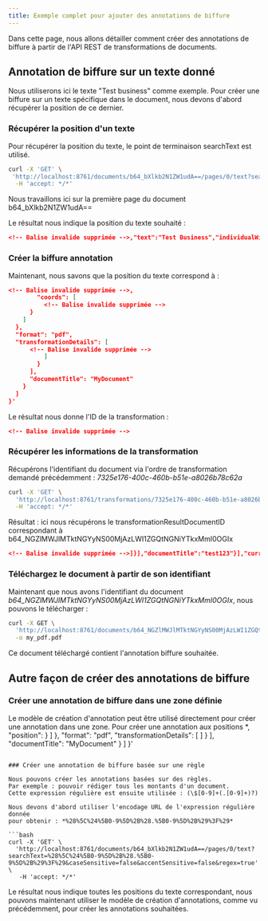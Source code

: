 ```yaml
---
title: Exemple complet pour ajouter des annotations de biffure
---
```


Dans cette page, nous allons détailler comment créer des annotations de 
biffure à partir de l'API REST de transformations de documents.

## Annotation de biffure sur un texte donné

Nous utiliserons ici le texte "Test business" comme exemple.
Pour créer une biffure sur un texte spécifique dans le document, nous devons 
d'abord récupérer la position de ce dernier.

### Récupérer la position d'un texte

Pour récupérer la position du texte, le point de terminaison searchText est 
utilisé.

```bash
curl -X 'GET' \
 'http://localhost:8761/documents/b64_bXlkb2N1ZW1udA==/pages/0/text?searchText=Test%20business&caseSensitive=false&accentSensitive=false&regex=false' \
  -H 'accept: */*'
```

Nous travaillons ici sur la première page du document b64_bXlkb2N1ZW1udA==

Le résultat nous indique la position du texte souhaité :

```json
<!-- Balise invalide supprimée -->,"text":"Test Business","individualWidths":[5.3768005,4.8927994,4.4000015,2.4463997,2.4463997,5.869602,4.8927994,4.4000015,1.953598,4.8927994,4.8927994,4.4000015,4.4000015],"fontSize":8.0,"font":"JQRQXM+Helvetica","clickableDestination":null,"paragraphId":3,"rightToLeftText":false,"startTime":-1.0,"rotation":0},"textRangeList":[<!-- Balise invalide supprimée -->]}
```

### Créer la biffure annotation

Maintenant, nous savons que la position du texte correspond à :

```json
<!-- Balise invalide supprimée -->,
        "coords": [
          <!-- Balise invalide supprimée -->
      }
    ]
  },
  "format": "pdf",
  "transformationDetails": [
      <!-- Balise invalide supprimée -->
          ]
        }
      ],
	  "documentTitle": "MyDocument"
    }
  ]
}'
```

Le résultat nous donne l'ID de la transformation :

```json
<!-- Balise invalide supprimée -->
```

### Récupérer les informations de la transformation

Récupérons l'identifiant du document via l'ordre de transformation demandé 
précédemment : *7325e176-400c-460b-b51e-a8026b78c62a*

```bash
curl -X 'GET' \
  'http://localhost:8761/transformations/7325e176-400c-460b-b51e-a8026b78c62a' \
  -H 'accept: */*'
```

Résultat : ici nous récupérons le transformationResultDocumentID correspondant 
à b64_NGZlMWJlMTktNGYyNS00MjAzLWI1ZGQtNGNiYTkxMmI0OGIx

```json
<!-- Balise invalide supprimée -->]}],"documentTitle":"test123"}],"currentState":"PROCESSED","transformationResultDocumentID":<!-- Balise invalide supprimée -->,"creator":null,"creationDate":null,"opacity":null,"subject":null,"security":null,"startTime":-1.0,"endTime":-1.0,"contentsRichtext":null,"contents":null,"popup":null,"fringe":null,"interiorColor":<!-- Balise invalide supprimée -->]},"format":"pdf","errorMessage":null,"queuedDate":"2024-08-07T14:28:51.188+02:00","processedDate":"2024-08-07T14:28:51.237+02:00","queuedTime":3,"processingTime":45}
```

### Téléchargez le document à partir de son identifiant

Maintenant que nous avons l'identifiant du document 
*b64_NGZlMWJlMTktNGYyNS00MjAzLWI1ZGQtNGNiYTkxMmI0OGIx*, nous pouvons le 
télécharger :

```bash
curl -X GET \
  'http://localhost:8761/documents/b64_NGZlMWJlMTktNGYyNS00MjAzLWI1ZGQtNGNiYTkxMmI0OGIx/file?format=pdf' \
  -o my_pdf.pdf
```

Ce document téléchargé contient l'annotation biffure souhaitée.

## Autre façon de créer des annotations de biffure

### Créer une annotation de biffure dans une zone définie

Le modèle de création d'annotation peut être utilisé directement pour créer une 
annotation dans une zone. Pour créer une annotation aux positions
*<!-- Balise invalide supprimée -->,
        "position": <!-- Balise invalide supprimée -->
      }
    ]
  },
  "format": "pdf",
  "transformationDetails": [
      <!-- Balise invalide supprimée -->
          ]
        }
      ],
	  "documentTitle": "MyDocument"
    }
  ]
}'
```

### Créer une annotation de biffure basée sur une règle

Nous pouvons créer les annotations basées sur des règles.
Par exemple : pouvoir rédiger tous les montants d'un document.
Cette expression régulière est ensuite utilisée : (\$[0-9]+(.[0-9]+)?)

Nous devons d'abord utiliser l'encodage URL de l'expression régulière donnée 
pour obtenir : *%28%5C%24%5B0-9%5D%2B%28.%5B0-9%5D%2B%29%3F%29*

```bash
curl -X 'GET' \
  'http://localhost:8761/documents/b64_bXlkb2N1ZW1udA==/pages/0/text?searchText=%28%5C%24%5B0-9%5D%2B%28.%5B0-9%5D%2B%29%3F%29&caseSensitive=false&accentSensitive=false&regex=true' \
   -H 'accept: */*'
```

Le résultat nous indique toutes les positions du texte correspondant, nous 
pouvons maintenant utiliser le modèle de création d'annotations, comme vu 
précédemment, pour créer les annotations souhaitées.